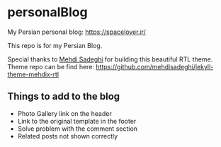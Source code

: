 # personalBlog


My Persian personal blog: https://spacelover.ir/

This repo is for my Persian Blog. 

Special thanks to [Mehdi Sadeghi](https://github.com/mehdisadeghi) for building this beautiful RTL theme.<br/>
Theme repo can be find here: https://github.com/mehdisadeghi/jekyll-theme-mehdix-rtl

## Things to add to the blog
- Photo Gallery link on the header
- Link to the original template in the footer
- Solve problem with the comment section
- Related posts not shown correctly

